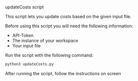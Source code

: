 updateCosts script

This script lets you update costs based on the given input file.  

Before using this script you will need the following information:
- API-Token
- The instance of your workspace
- Your input file

Run the script with the following command:  
```bash
python3 updateCosts.py
```

After running the script, follow the instructions on screen